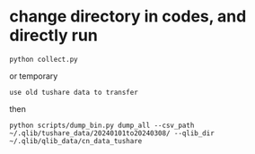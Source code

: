 # change directory in codes, and directly run
```
python collect.py
```
or temporary
```
use old tushare data to transfer
```

then
```
python scripts/dump_bin.py dump_all --csv_path ~/.qlib/tushare_data/20240101to20240308/ --qlib_dir ~/.qlib/qlib_data/cn_data_tushare
```